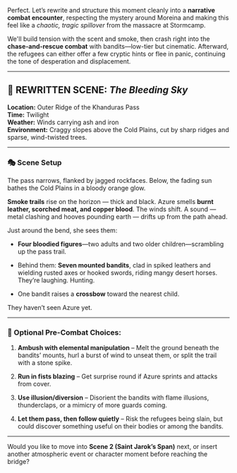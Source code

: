 Perfect. Let’s rewrite and structure this moment cleanly into a **narrative combat encounter**, respecting the mystery around Moreina and making this feel like a _chaotic, tragic spillover_ from the massacre at Stormcamp.

We'll build tension with the scent and smoke, then crash right into the **chase-and-rescue combat** with bandits—low-tier but cinematic. Afterward, the refugees can either offer a few cryptic hints or flee in panic, continuing the tone of desperation and displacement.

---

## 🌄 REWRITTEN SCENE: _The Bleeding Sky_

**Location:** Outer Ridge of the Khanduras Pass  
**Time:** Twilight  
**Weather:** Winds carrying ash and iron  
**Environment:** Craggy slopes above the Cold Plains, cut by sharp ridges and sparse, wind-twisted trees.

---

### 🎭 Scene Setup

The pass narrows, flanked by jagged rockfaces. Below, the fading sun bathes the Cold Plains in a bloody orange glow.

**Smoke trails** rise on the horizon — thick and black. Azure smells **burnt leather, scorched meat, and copper blood**. The winds shift. A sound — metal clashing and hooves pounding earth — drifts up from the path ahead.

Just around the bend, she sees them:

- **Four bloodied figures**—two adults and two older children—scrambling up the pass trail.
    
- Behind them: **Seven mounted bandits**, clad in spiked leathers and wielding rusted axes or hooked swords, riding mangy desert horses. They’re laughing. Hunting.
    
- One bandit raises a **crossbow** toward the nearest child.
    

They haven’t seen Azure yet.

---

### 🧃 Optional Pre-Combat Choices:

1. **Ambush with elemental manipulation** – Melt the ground beneath the bandits’ mounts, hurl a burst of wind to unseat them, or split the trail with a stone spike.
    
2. **Run in fists blazing** – Get surprise round if Azure sprints and attacks from cover.
    
3. **Use illusion/diversion** – Disorient the bandits with flame illusions, thunderclaps, or a mimicry of more guards coming.
    
4. **Let them pass, then follow quietly** – Risk the refugees being slain, but could discover something useful on their bodies or among the bandits.
    


---

Would you like to move into **Scene 2 (Saint Jarok’s Span)** next, or insert another atmospheric event or character moment before reaching the bridge?